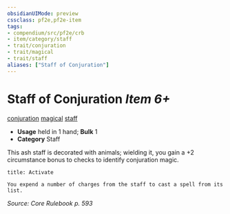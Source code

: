 ```yaml
---
obsidianUIMode: preview
cssclass: pf2e,pf2e-item
tags:
- compendium/src/pf2e/crb
- item/category/staff
- trait/conjuration
- trait/magical
- trait/staff
aliases: ["Staff of Conjuration"]
---
```

# Staff of Conjuration *Item 6+*  
[conjuration](rules/traits/conjuration.md)  [magical](rules/traits/magical.md)  [staff](rules/traits/staff.md)  

- **Usage** held in 1 hand; **Bulk** 1
- **Category** Staff

This ash staff is decorated with animals; wielding it, you gain a +2 circumstance bonus to checks to identify conjuration magic.

```ad-embed-ability
title: Activate

You expend a number of charges from the staff to cast a spell from its list.
```

*Source: Core Rulebook p. 593*
